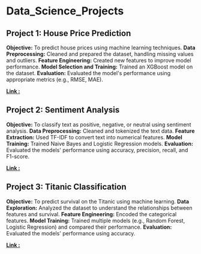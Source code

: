 
# Data_Science_Projects

## Project 1: House Price Prediction

**Objective:**  To predict house prices using machine learning techniques.
**Data Preprocessing:** Cleaned and prepared the dataset, handling missing values and outliers.
**Feature Engineering:** Created new features to improve model performance.
**Model Selection and Training:** Trained an XGBoost model on the dataset.
**Evaluation:** Evaluated the model's performance using appropriate metrics (e.g., RMSE, MAE).

**[Link :](https://github.com/syedasonianaz/Data_Science_Projects/blob/main/house_price_prediction.ipynb)**

## Project 2: Sentiment Analysis
**Objective:** To classify text as positive, negative, or neutral using sentiment analysis.
**Data Preprocessing:** Cleaned and tokenized the text data.
**Feature Extraction:** Used TF-IDF to convert text into numerical features.
**Model Training:** Trained Naive Bayes and Logistic Regression models.
**Evaluation:** Evaluated the models' performance using accuracy, precision, recall, and F1-score.

**[Link :](https://github.com/syedasonianaz/Data_Science_Projects/blob/main/sentiment_analysis.ipynb)**

## Project 3: Titanic Classification
**Objective:** To predict survival on the Titanic using machine learning.
**Data Exploration:** Analyzed the dataset to understand the relationships between features and survival.
**Feature Engineering:** Encoded the categorical features.
**Model Training:** Trained multiple models (e.g., Random Forest, Logistic Regression) and compared their performance.
**Evaluation:** Evaluated the models' performance using accuracy.

**[Link :](https://github.com/syedasonianaz/Data_Science_Projects/blob/main/titanic.ipynb)**
